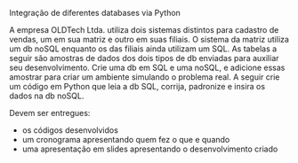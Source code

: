 Integração de diferentes databases via Python

A empresa OLDTech Ltda. utiliza dois sistemas distintos para cadastro de vendas, um em sua matriz e outro em suas filiais. O sistema da matriz utiliza um db noSQL enquanto os das filiais ainda utilizam um SQL. As tabelas a seguir são amostras de dados dos dois tipos de db enviadas para auxiliar seu desenvolvimento. Crie uma db em SQL e uma noSQL, e adicione essas amostrar para criar um ambiente simulando o problema real. A seguir crie um código em Python que leia a db SQL, corrija, padronize e insira os dados na db noSQL.


Devem ser entregues:
- os códigos desenvolvidos
- um cronograma apresentando quem fez o que e quando
- uma apresentação em slides apresentando o desenvolvimento criado
